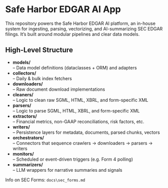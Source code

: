 # Safe Harbor EDGAR AI App

This repository powers the Safe Harbor EDGAR AI platform, an in-house system for ingesting, parsing, vectorizing, and AI-summarizing SEC EDGAR filings. It’s built around modular pipelines and clear data models.

## High-Level Structure

- **models/**  
  – Data model definitions (dataclasses + ORM) and adapters  
- **collectors/**  
  – Daily & bulk index fetchers  
- **downloaders/**  
  – Raw document download implementations  
- **cleaners/**  
  – Logic to clean raw SGML, HTML, XBRL, and form-specific XML  
- **parsers/**  
  – Logic to parse SGML, HTML, XBRL, and form-specific XML  
- **extractors/**  
  – Financial metrics, non-GAAP reconciliations, risk factors, etc.  
- **writers/**  
  – Persistence layers for metadata, documents, parsed chunks, vectors  
- **orchestrators/**  
  – Connectors that sequence crawlers → downloaders → parsers → writers  
- **monitors/**  
  – Scheduled or event-driven triggers (e.g. Form 4 polling)  
- **summarizers/**  
  – LLM wrappers for narrative summaries and signals  

Info on SEC Forms: `docs\sec_forms.md`

